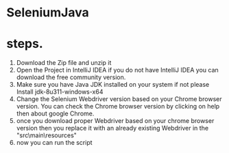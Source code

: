 # SeleniumJava

# steps. 

1. Download the Zip file and unzip it
2. Open the Project in IntelliJ IDEA if you do not have IntelliJ IDEA you can download the free community version. 
3. Make sure you have Java JDK installed on your system if not please Install jdk-8u311-windows-x64
4. Change the Selenium Webdriver version based on your Chrome browser version. You can check the Chrome browser version by clicking on help then about google Chrome.
5. once you download proper Webdriver based on your chrome browser version then you replace it with an already existing Webdriver in the "src\main\resources"
6. now you can run the script
